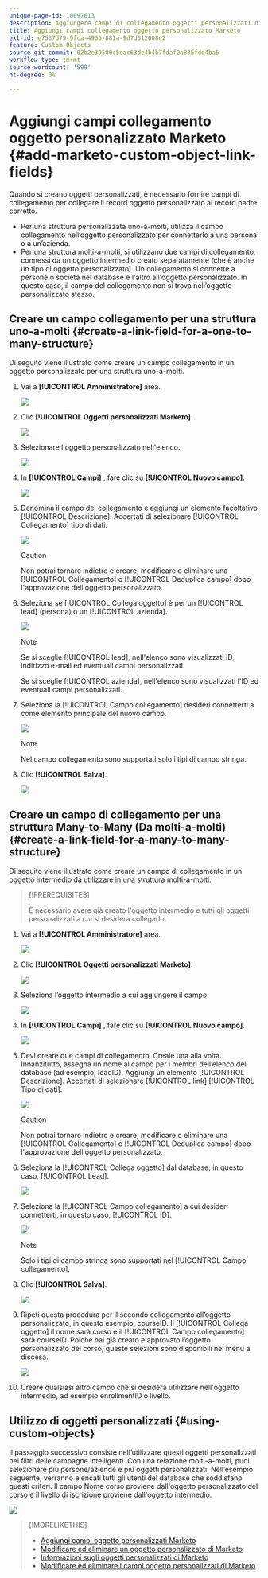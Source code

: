 ```yaml
---
unique-page-id: 10097613
description: Aggiungere campi di collegamento oggetti personalizzati di Marketo - Documentazione di Marketo - Documentazione del prodotto
title: Aggiungi campi collegamento oggetto personalizzato Marketo
exl-id: e7537d79-9fca-4966-881a-9d7d312008e2
feature: Custom Objects
source-git-commit: 02b2e39580c5eac63de4b4b7fdaf2a835fdd4ba5
workflow-type: tm+mt
source-wordcount: '599'
ht-degree: 0%

---
```


# Aggiungi campi collegamento oggetto personalizzato Marketo {#add-marketo-custom-object-link-fields}

Quando si creano oggetti personalizzati, è necessario fornire campi di collegamento per collegare il record oggetto personalizzato al record padre corretto.

* Per una struttura personalizzata uno-a-molti, utilizza il campo collegamento nell’oggetto personalizzato per connetterlo a una persona o a un’azienda.
* Per una struttura molti-a-molti, si utilizzano due campi di collegamento, connessi da un oggetto intermedio creato separatamente (che è anche un tipo di oggetto personalizzato). Un collegamento si connette a persone o società nel database e l&#39;altro all&#39;oggetto personalizzato. In questo caso, il campo del collegamento non si trova nell’oggetto personalizzato stesso.

## Creare un campo collegamento per una struttura uno-a-molti {#create-a-link-field-for-a-one-to-many-structure}

Di seguito viene illustrato come creare un campo collegamento in un oggetto personalizzato per una struttura uno-a-molti.

1. Vai a **[!UICONTROL Amministratore]** area.

   ![](assets/add-marketo-custom-object-link-fields-1.png)

1. Clic **[!UICONTROL Oggetti personalizzati Marketo]**.

   ![](assets/add-marketo-custom-object-link-fields-2.png)

1. Selezionare l&#39;oggetto personalizzato nell&#39;elenco.

   ![](assets/add-marketo-custom-object-link-fields-3.png)

1. In **[!UICONTROL Campi]** , fare clic su **[!UICONTROL Nuovo campo]**.

   ![](assets/add-marketo-custom-object-link-fields-4.png)

1. Denomina il campo del collegamento e aggiungi un elemento facoltativo [!UICONTROL Descrizione]. Accertati di selezionare [!UICONTROL Collegamento] tipo di dati.

   ![](assets/add-marketo-custom-object-link-fields-5.png)

   >[!CAUTION]
   >
   >Non potrai tornare indietro e creare, modificare o eliminare una [!UICONTROL Collegamento] o [!UICONTROL Deduplica campo] dopo l&#39;approvazione dell&#39;oggetto personalizzato.

1. Seleziona se [!UICONTROL Collega oggetto] è per un [!UICONTROL lead] (persona) o un [!UICONTROL azienda].

   ![](assets/add-marketo-custom-object-link-fields-6.png)

   >[!NOTE]
   >
   >Se si sceglie [!UICONTROL lead], nell&#39;elenco sono visualizzati ID, indirizzo e-mail ed eventuali campi personalizzati.
   >
   >Se si sceglie [!UICONTROL azienda], nell&#39;elenco sono visualizzati l&#39;ID ed eventuali campi personalizzati.

1. Seleziona la [!UICONTROL Campo collegamento] desideri connetterti a come elemento principale del nuovo campo.

   ![](assets/add-marketo-custom-object-link-fields-7.png)

   >[!NOTE]
   >
   >Nel campo collegamento sono supportati solo i tipi di campo stringa.

1. Clic **[!UICONTROL Salva]**.

   ![](assets/add-marketo-custom-object-link-fields-8.png)

## Creare un campo di collegamento per una struttura Many-to-Many (Da molti-a-molti) {#create-a-link-field-for-a-many-to-many-structure}

Di seguito viene illustrato come creare un campo di collegamento in un oggetto intermedio da utilizzare in una struttura molti-a-molti.

>[!PREREQUISITES]
>
>È necessario avere già creato l&#39;oggetto intermedio e tutti gli oggetti personalizzati a cui si desidera collegarlo.

1. Vai a **[!UICONTROL Amministratore]** area.

   ![](assets/add-marketo-custom-object-link-fields-9.png)

1. Clic **[!UICONTROL Oggetti personalizzati Marketo]**.

   ![](assets/add-marketo-custom-object-link-fields-10.png)

1. Seleziona l’oggetto intermedio a cui aggiungere il campo.

   ![](assets/add-marketo-custom-object-link-fields-11.png)

1. In **[!UICONTROL Campi]** , fare clic su **[!UICONTROL Nuovo campo]**.

   ![](assets/add-marketo-custom-object-link-fields-12.png)

1. Devi creare due campi di collegamento. Creale una alla volta. Innanzitutto, assegna un nome al campo per i membri dell’elenco del database (ad esempio, leadID). Aggiungi un elemento [!UICONTROL Descrizione]. Accertati di selezionare [!UICONTROL link] [!UICONTROL Tipo di dati].

   ![](assets/add-marketo-custom-object-link-fields-13.png)

   >[!CAUTION]
   >
   >Non potrai tornare indietro e creare, modificare o eliminare una [!UICONTROL Collegamento] o [!UICONTROL Deduplica campo] dopo l&#39;approvazione dell&#39;oggetto personalizzato.

1. Seleziona la [!UICONTROL Collega oggetto] dal database; in questo caso, [!UICONTROL Lead].

   ![](assets/add-marketo-custom-object-link-fields-14.png)

1. Seleziona la [!UICONTROL Campo collegamento] a cui desideri connetterti, in questo caso, [!UICONTROL ID].

   ![](assets/add-marketo-custom-object-link-fields-15.png)

   >[!NOTE]
   >
   >Solo i tipi di campo stringa sono supportati nel [!UICONTROL Campo collegamento].

1. Clic **[!UICONTROL Salva]**.

   ![](assets/add-marketo-custom-object-link-fields-16.png)

1. Ripeti questa procedura per il secondo collegamento all’oggetto personalizzato, in questo esempio, courseID. Il [!UICONTROL Collega oggetto] il nome sarà corso e il [!UICONTROL Campo collegamento] sarà courseID. Poiché hai già creato e approvato l’oggetto personalizzato del corso, queste selezioni sono disponibili nei menu a discesa.

   ![](assets/add-marketo-custom-object-link-fields-17.png)

1. Creare qualsiasi altro campo che si desidera utilizzare nell&#39;oggetto intermedio, ad esempio enrollmentID o livello.

## Utilizzo di oggetti personalizzati {#using-custom-objects}

Il passaggio successivo consiste nell’utilizzare questi oggetti personalizzati nei filtri delle campagne intelligenti. Con una relazione molti-a-molti, puoi selezionare più persone/aziende e più oggetti personalizzati. Nell’esempio seguente, verranno elencati tutti gli utenti del database che soddisfano questi criteri. Il campo Nome corso proviene dall&#39;oggetto personalizzato del corso e il livello di iscrizione proviene dall&#39;oggetto intermedio.

![](assets/add-marketo-custom-object-link-fields-18.png)

>[!MORELIKETHIS]
>
>* [Aggiungi campi oggetto personalizzati Marketo](/help/marketo/product-docs/administration/marketo-custom-objects/add-marketo-custom-object-fields.md)
>* [Modificare ed eliminare un oggetto personalizzato di Marketo](/help/marketo/product-docs/administration/marketo-custom-objects/edit-and-delete-a-marketo-custom-object.md)
>* [Informazioni sugli oggetti personalizzati di Marketo](/help/marketo/product-docs/administration/marketo-custom-objects/understanding-marketo-custom-objects.md)
>* [Modificare ed eliminare i campi oggetto personalizzati di Marketo](/help/marketo/product-docs/administration/marketo-custom-objects/edit-and-delete-marketo-custom-object-fields.md)
